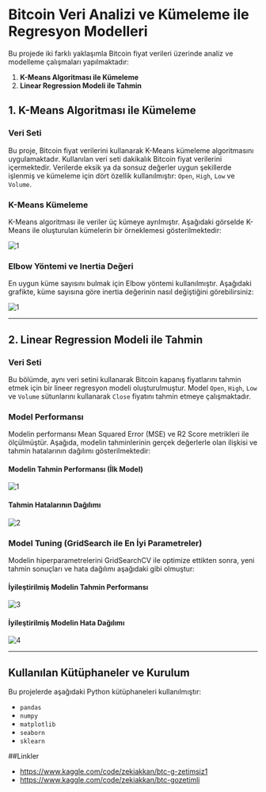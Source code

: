 # Bitcoin Veri Analizi ve Kümeleme ile Regresyon Modelleri

Bu projede iki farklı yaklaşımla Bitcoin fiyat verileri üzerinde analiz ve modelleme çalışmaları yapılmaktadır:

1. **K-Means Algoritması ile Kümeleme**
2. **Linear Regression Modeli ile Tahmin**

## 1. K-Means Algoritması ile Kümeleme

### Veri Seti
Bu proje, Bitcoin fiyat verilerini kullanarak K-Means kümeleme algoritmasını uygulamaktadır. Kullanılan veri seti dakikalık Bitcoin fiyat verilerini içermektedir. Verilerde eksik ya da sonsuz değerler uygun şekillerde işlenmiş ve kümeleme için dört özellik kullanılmıştır: `Open`, `High`, `Low` ve `Volume`.

### K-Means Kümeleme

K-Means algoritması ile veriler üç kümeye ayrılmıştır. Aşağıdaki görselde K-Means ile oluşturulan kümelerin bir örneklemesi gösterilmektedir:

![1](https://github.com/user-attachments/assets/01d647d6-110b-4926-9e23-83476667649a)

### Elbow Yöntemi ve Inertia Değeri

En uygun küme sayısını bulmak için Elbow yöntemi kullanılmıştır. Aşağıdaki grafikte, küme sayısına göre inertia değerinin nasıl değiştiğini görebilirsiniz:

![1](https://github.com/user-attachments/assets/030b7009-0058-4048-ac91-cef576a5f649)


---

## 2. Linear Regression Modeli ile Tahmin

### Veri Seti
Bu bölümde, aynı veri setini kullanarak Bitcoin kapanış fiyatlarını tahmin etmek için bir lineer regresyon modeli oluşturulmuştur. Model `Open`, `High`, `Low` ve `Volume` sütunlarını kullanarak `Close` fiyatını tahmin etmeye çalışmaktadır.

### Model Performansı

Modelin performansı Mean Squared Error (MSE) ve R2 Score metrikleri ile ölçülmüştür. Aşağıda, modelin tahminlerinin gerçek değerlerle olan ilişkisi ve tahmin hatalarının dağılımı gösterilmektedir:

#### Modelin Tahmin Performansı (İlk Model)

![1](https://github.com/user-attachments/assets/d5ec2e52-2f94-4c55-8a5c-878f092ebe3c)


#### Tahmin Hatalarının Dağılımı

![2](https://github.com/user-attachments/assets/048af0b4-818e-48a4-a0b2-fbab863a5d55)


### Model Tuning (GridSearch ile En İyi Parametreler)

Modelin hiperparametrelerini GridSearchCV ile optimize ettikten sonra, yeni tahmin sonuçları ve hata dağılımı aşağıdaki gibi olmuştur:

#### İyileştirilmiş Modelin Tahmin Performansı

![3](https://github.com/user-attachments/assets/72191241-e91f-42dc-9f8b-24bf298858a5)


#### İyileştirilmiş Modelin Hata Dağılımı

![4](https://github.com/user-attachments/assets/f01b9d82-b89a-469e-8c91-5c28250613a7)


---

## Kullanılan Kütüphaneler ve Kurulum

Bu projelerde aşağıdaki Python kütüphaneleri kullanılmıştır:

- `pandas`
- `numpy`
- `matplotlib`
- `seaborn`
- `sklearn`

##Linkler
- https://www.kaggle.com/code/zekiakkan/btc-g-zetimsiz1
- https://www.kaggle.com/code/zekiakkan/btc-gozetimli

